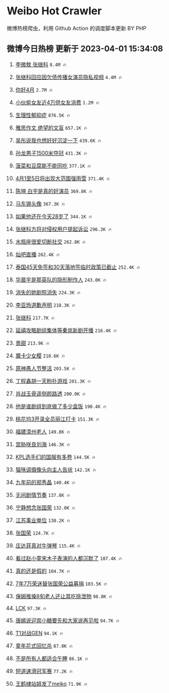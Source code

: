 # Weibo Hot Crawler 



微博热榜爬虫，利用 Github Action 的调度脚本更新 BY PHP 


## 微博今日热榜 更新于 2023-04-01 15:34:08 
1. [李微敖 张继科](https://s.weibo.com/weibo?q=%E6%9D%8E%E5%BE%AE%E6%95%96%20%E5%BC%A0%E7%BB%A7%E7%A7%91&t=31&band_rank=1&Refer=top) `8.4M 🔥` 

1. [张继科回应因欠债传播女演员隐私视频](https://s.weibo.com/weibo?q=%23%E5%BC%A0%E7%BB%A7%E7%A7%91%E5%9B%9E%E5%BA%94%E5%9B%A0%E6%AC%A0%E5%80%BA%E4%BC%A0%E6%92%AD%E5%A5%B3%E6%BC%94%E5%91%98%E9%9A%90%E7%A7%81%E8%A7%86%E9%A2%91%23&t=31&band_rank=2&Refer=top) `4.4M 🔥` 

1. [你好4月](https://s.weibo.com/weibo?q=%23%E4%BD%A0%E5%A5%BD4%E6%9C%88%23&t=31&band_rank=3&Refer=top) `2.7M 🔥` 

1. [小伙偷女友近4万供女友消费](https://s.weibo.com/weibo?q=%23%E5%B0%8F%E4%BC%99%E5%81%B7%E5%A5%B3%E5%8F%8B%E8%BF%914%E4%B8%87%E4%BE%9B%E5%A5%B3%E5%8F%8B%E6%B6%88%E8%B4%B9%23&t=31&band_rank=4&Refer=top) `1.2M 🔥` 

1. [生理性郁抑症](https://s.weibo.com/weibo?q=%E7%94%9F%E7%90%86%E6%80%A7%E9%83%81%E6%8A%91%E7%97%87&t=31&band_rank=5&Refer=top) `876.5K 🔥` 

1. [雅思作文 绝望的文盲](https://s.weibo.com/weibo?q=%E9%9B%85%E6%80%9D%E4%BD%9C%E6%96%87%20%E7%BB%9D%E6%9C%9B%E7%9A%84%E6%96%87%E7%9B%B2&t=31&band_rank=6&Refer=top) `657.1K 🔥` 

1. [吴彤说我也想好好沉淀一下](https://s.weibo.com/weibo?q=%23%E5%90%B4%E5%BD%A4%E8%AF%B4%E6%88%91%E4%B9%9F%E6%83%B3%E5%A5%BD%E5%A5%BD%E6%B2%89%E6%B7%80%E4%B8%80%E4%B8%8B%23&t=31&band_rank=7&Refer=top) `439.6K 🔥` 

1. [孙龙男子1500米夺冠](https://s.weibo.com/weibo?q=%23%E5%AD%99%E9%BE%99%E7%94%B7%E5%AD%901500%E7%B1%B3%E5%A4%BA%E5%86%A0%23&t=31&band_rank=8&Refer=top) `431.3K 🔥` 

1. [菠菜和豆腐能不能同吃](https://s.weibo.com/weibo?q=%23%E8%8F%A0%E8%8F%9C%E5%92%8C%E8%B1%86%E8%85%90%E8%83%BD%E4%B8%8D%E8%83%BD%E5%90%8C%E5%90%83%23&t=31&band_rank=9&Refer=top) `377.1K 🔥` 

1. [4月1至5日将出现大范围强雨雪](https://s.weibo.com/weibo?q=%234%E6%9C%881%E8%87%B35%E6%97%A5%E5%B0%86%E5%87%BA%E7%8E%B0%E5%A4%A7%E8%8C%83%E5%9B%B4%E5%BC%BA%E9%9B%A8%E9%9B%AA%23&t=31&band_rank=10&Refer=top) `371.4K 🔥` 

1. [陈坤 白宇是真的好演员](https://s.weibo.com/weibo?q=%E9%99%88%E5%9D%A4%20%E7%99%BD%E5%AE%87%E6%98%AF%E7%9C%9F%E7%9A%84%E5%A5%BD%E6%BC%94%E5%91%98&t=31&band_rank=11&Refer=top) `369.8K 🔥` 

1. [马东锡头像](https://s.weibo.com/weibo?q=%E9%A9%AC%E4%B8%9C%E9%94%A1%E5%A4%B4%E5%83%8F&t=31&band_rank=12&Refer=top) `367.3K 🔥` 

1. [如果他还在今天28岁了](https://s.weibo.com/weibo?q=%23%E5%A6%82%E6%9E%9C%E4%BB%96%E8%BF%98%E5%9C%A8%E4%BB%8A%E5%A4%A928%E5%B2%81%E4%BA%86%23&t=31&band_rank=13&Refer=top) `344.1K 🔥` 

1. [张继科方将对侵权用户提起诉讼](https://s.weibo.com/weibo?q=%23%E5%BC%A0%E7%BB%A7%E7%A7%91%E6%96%B9%E5%B0%86%E5%AF%B9%E4%BE%B5%E6%9D%83%E7%94%A8%E6%88%B7%E6%8F%90%E8%B5%B7%E8%AF%89%E8%AE%BC%23&t=31&band_rank=14&Refer=top) `296.3K 🔥` 

1. [水瓶座很爱切断社交](https://s.weibo.com/weibo?q=%23%E6%B0%B4%E7%93%B6%E5%BA%A7%E5%BE%88%E7%88%B1%E5%88%87%E6%96%AD%E7%A4%BE%E4%BA%A4%23&t=31&band_rank=15&Refer=top) `262.8K 🔥` 

1. [灿吧直播](https://s.weibo.com/weibo?q=%E7%81%BF%E5%90%A7%E7%9B%B4%E6%92%AD&t=31&band_rank=16&Refer=top) `262.4K 🔥` 

1. [泰国45天免签和30天落地签临时政策已截止](https://s.weibo.com/weibo?q=%23%E6%B3%B0%E5%9B%BD45%E5%A4%A9%E5%85%8D%E7%AD%BE%E5%92%8C30%E5%A4%A9%E8%90%BD%E5%9C%B0%E7%AD%BE%E4%B8%B4%E6%97%B6%E6%94%BF%E7%AD%96%E5%B7%B2%E6%88%AA%E6%AD%A2%23&t=31&band_rank=17&Refer=top) `252.4K 🔥` 

1. [华晨宇是那英队的隐形制作人](https://s.weibo.com/weibo?q=%23%E5%8D%8E%E6%99%A8%E5%AE%87%E6%98%AF%E9%82%A3%E8%8B%B1%E9%98%9F%E7%9A%84%E9%9A%90%E5%BD%A2%E5%88%B6%E4%BD%9C%E4%BA%BA%23&t=31&band_rank=18&Refer=top) `243.0K 🔥` 

1. [消失的她剧照消失](https://s.weibo.com/weibo?q=%23%E6%B6%88%E5%A4%B1%E7%9A%84%E5%A5%B9%E5%89%A7%E7%85%A7%E6%B6%88%E5%A4%B1%23&t=31&band_rank=19&Refer=top) `224.3K 🔥` 

1. [李亚玲道歉声明](https://s.weibo.com/weibo?q=%23%E6%9D%8E%E4%BA%9A%E7%8E%B2%E9%81%93%E6%AD%89%E5%A3%B0%E6%98%8E%23&t=31&band_rank=20&Refer=top) `218.3K 🔥` 

1. [张继科](https://s.weibo.com/weibo?q=%E5%BC%A0%E7%BB%A7%E7%A7%91&t=31&band_rank=21&Refer=top) `217.7K 🔥` 

1. [延禧攻略剧组集体等秦岚新剧开播](https://s.weibo.com/weibo?q=%23%E5%BB%B6%E7%A6%A7%E6%94%BB%E7%95%A5%E5%89%A7%E7%BB%84%E9%9B%86%E4%BD%93%E7%AD%89%E7%A7%A6%E5%B2%9A%E6%96%B0%E5%89%A7%E5%BC%80%E6%92%AD%23&t=31&band_rank=22&Refer=top) `216.4K 🔥` 

1. [景甜](https://s.weibo.com/weibo?q=%E6%99%AF%E7%94%9C&t=31&band_rank=23&Refer=top) `213.9K 🔥` 

1. [魔卡少女樱](https://s.weibo.com/weibo?q=%23%E9%AD%94%E5%8D%A1%E5%B0%91%E5%A5%B3%E6%A8%B1%23&t=31&band_rank=24&Refer=top) `210.6K 🔥` 

1. [原神愚人节整活](https://s.weibo.com/weibo?q=%23%E5%8E%9F%E7%A5%9E%E6%84%9A%E4%BA%BA%E8%8A%82%E6%95%B4%E6%B4%BB%23&t=31&band_rank=25&Refer=top) `203.5K 🔥` 

1. [丁程鑫胡一天粉扑游戏](https://s.weibo.com/weibo?q=%23%E4%B8%81%E7%A8%8B%E9%91%AB%E8%83%A1%E4%B8%80%E5%A4%A9%E7%B2%89%E6%89%91%E6%B8%B8%E6%88%8F%23&t=31&band_rank=26&Refer=top) `201.3K 🔥` 

1. [肖战玉骨遥侧颜路透](https://s.weibo.com/weibo?q=%23%E8%82%96%E6%88%98%E7%8E%89%E9%AA%A8%E9%81%A5%E4%BE%A7%E9%A2%9C%E8%B7%AF%E9%80%8F%23&t=31&band_rank=27&Refer=top) `200.0K 🔥` 

1. [他是谁剧组到底做了多少盒饭](https://s.weibo.com/weibo?q=%23%E4%BB%96%E6%98%AF%E8%B0%81%E5%89%A7%E7%BB%84%E5%88%B0%E5%BA%95%E5%81%9A%E4%BA%86%E5%A4%9A%E5%B0%91%E7%9B%92%E9%A5%AD%23&t=31&band_rank=28&Refer=top) `190.4K 🔥` 

1. [桃花坞3开录全员丽江打卡](https://s.weibo.com/weibo?q=%23%E6%A1%83%E8%8A%B1%E5%9D%9E3%E5%BC%80%E5%BD%95%E5%85%A8%E5%91%98%E4%B8%BD%E6%B1%9F%E6%89%93%E5%8D%A1%23&t=31&band_rank=29&Refer=top) `151.3K 🔥` 

1. [福建漳州老人](https://s.weibo.com/weibo?q=%23%E7%A6%8F%E5%BB%BA%E6%BC%B3%E5%B7%9E%E8%80%81%E4%BA%BA%23&t=31&band_rank=30&Refer=top) `149.8K 🔥` 

1. [宫胁咲良刘海](https://s.weibo.com/weibo?q=%23%E5%AE%AB%E8%83%81%E5%92%B2%E8%89%AF%E5%88%98%E6%B5%B7%23&t=31&band_rank=31&Refer=top) `146.3K 🔥` 

1. [KPL选手们的国服有多卷](https://s.weibo.com/weibo?q=%23KPL%E9%80%89%E6%89%8B%E4%BB%AC%E7%9A%84%E5%9B%BD%E6%9C%8D%E6%9C%89%E5%A4%9A%E5%8D%B7%23&t=31&band_rank=32&Refer=top) `144.5K 🔥` 

1. [猫咪调摄像头向主人告状](https://s.weibo.com/weibo?q=%23%E7%8C%AB%E5%92%AA%E8%B0%83%E6%91%84%E5%83%8F%E5%A4%B4%E5%90%91%E4%B8%BB%E4%BA%BA%E5%91%8A%E7%8A%B6%23&t=31&band_rank=33&Refer=top) `142.1K 🔥` 

1. [九年前的郑秀晶](https://s.weibo.com/weibo?q=%23%E4%B9%9D%E5%B9%B4%E5%89%8D%E7%9A%84%E9%83%91%E7%A7%80%E6%99%B6%23&t=31&band_rank=34&Refer=top) `140.4K 🔥` 

1. [无间剧情节奏](https://s.weibo.com/weibo?q=%23%E6%97%A0%E9%97%B4%E5%89%A7%E6%83%85%E8%8A%82%E5%A5%8F%23&t=31&band_rank=35&Refer=top) `137.8K 🔥` 

1. [宁静想念张国荣](https://s.weibo.com/weibo?q=%23%E5%AE%81%E9%9D%99%E6%83%B3%E5%BF%B5%E5%BC%A0%E5%9B%BD%E8%8D%A3%23&t=31&band_rank=36&Refer=top) `132.0K 🔥` 

1. [江苏事业单位](https://s.weibo.com/weibo?q=%E6%B1%9F%E8%8B%8F%E4%BA%8B%E4%B8%9A%E5%8D%95%E4%BD%8D&t=31&band_rank=37&Refer=top) `130.2K 🔥` 

1. [张国荣](https://s.weibo.com/weibo?q=%E5%BC%A0%E5%9B%BD%E8%8D%A3&t=31&band_rank=38&Refer=top) `124.7K 🔥` 

1. [庄达菲真对牛弹琴](https://s.weibo.com/weibo?q=%23%E5%BA%84%E8%BE%BE%E8%8F%B2%E7%9C%9F%E5%AF%B9%E7%89%9B%E5%BC%B9%E7%90%B4%23&t=31&band_rank=39&Refer=top) `115.4K 🔥` 

1. [看过赵小童宋木子表演的人都沉默了](https://s.weibo.com/weibo?q=%23%E7%9C%8B%E8%BF%87%E8%B5%B5%E5%B0%8F%E7%AB%A5%E5%AE%8B%E6%9C%A8%E5%AD%90%E8%A1%A8%E6%BC%94%E7%9A%84%E4%BA%BA%E9%83%BD%E6%B2%89%E9%BB%98%E4%BA%86%23&t=31&band_rank=40&Refer=top) `107.4K 🔥` 

1. [真的还是假的](https://s.weibo.com/weibo?q=%23%E7%9C%9F%E7%9A%84%E8%BF%98%E6%98%AF%E5%81%87%E7%9A%84%23&t=31&band_rank=41&Refer=top) `104.7K 🔥` 

1. [7年7万荣迷替张国荣公益募捐](https://s.weibo.com/weibo?q=%237%E5%B9%B47%E4%B8%87%E8%8D%A3%E8%BF%B7%E6%9B%BF%E5%BC%A0%E5%9B%BD%E8%8D%A3%E5%85%AC%E7%9B%8A%E5%8B%9F%E6%8D%90%23&t=31&band_rank=42&Refer=top) `103.5K 🔥` 

1. [保姆推搡8旬老人还让其吃排泄物](https://s.weibo.com/weibo?q=%23%E4%BF%9D%E5%A7%86%E6%8E%A8%E6%90%A18%E6%97%AC%E8%80%81%E4%BA%BA%E8%BF%98%E8%AE%A9%E5%85%B6%E5%90%83%E6%8E%92%E6%B3%84%E7%89%A9%23&t=31&band_rank=43&Refer=top) `98.0K 🔥` 

1. [LCK](https://s.weibo.com/weibo?q=LCK&t=31&band_rank=44&Refer=top) `97.3K 🔥` 

1. [唐嫣说迎宾小糖要先和大家说再见啦](https://s.weibo.com/weibo?q=%23%E5%94%90%E5%AB%A3%E8%AF%B4%E8%BF%8E%E5%AE%BE%E5%B0%8F%E7%B3%96%E8%A6%81%E5%85%88%E5%92%8C%E5%A4%A7%E5%AE%B6%E8%AF%B4%E5%86%8D%E8%A7%81%E5%95%A6%23&t=31&band_rank=45&Refer=top) `94.7K 🔥` 

1. [T1对战GEN](https://s.weibo.com/weibo?q=%23T1%E5%AF%B9%E6%88%98GEN%23&t=31&band_rank=46&Refer=top) `94.1K 🔥` 

1. [童年花式回忆杀](https://s.weibo.com/weibo?q=%23%E7%AB%A5%E5%B9%B4%E8%8A%B1%E5%BC%8F%E5%9B%9E%E5%BF%86%E6%9D%80%23&t=31&band_rank=47&Refer=top) `87.0K 🔥` 

1. [不是所有人都适合午睡](https://s.weibo.com/weibo?q=%23%E4%B8%8D%E6%98%AF%E6%89%80%E6%9C%89%E4%BA%BA%E9%83%BD%E9%80%82%E5%90%88%E5%8D%88%E7%9D%A1%23&t=31&band_rank=48&Refer=top) `86.1K 🔥` 

1. [短道速滑冠军赛](https://s.weibo.com/weibo?q=%E7%9F%AD%E9%81%93%E9%80%9F%E6%BB%91%E5%86%A0%E5%86%9B%E8%B5%9B&t=31&band_rank=49&Refer=top) `77.2K 🔥` 

1. [王鹤棣站姐发了meiko](https://s.weibo.com/weibo?q=%23%E7%8E%8B%E9%B9%A4%E6%A3%A3%E7%AB%99%E5%A7%90%E5%8F%91%E4%BA%86meiko%23&t=31&band_rank=50&Refer=top) `71.9K 🔥` 

